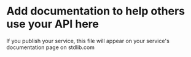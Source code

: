 # Add documentation to help others use your API here

If you publish your service, this file will appear on your service's documentation page on stdlib.com